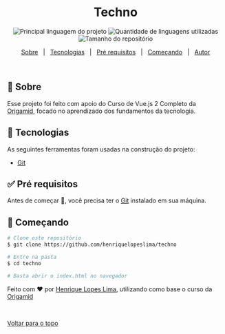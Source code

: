 <div align="center" id="top"> 
  <!-- <img src="./.github/app.gif" alt="Techno" /> -->

  &#xa0;

  <!-- <a href="https://fantasticanimals.netlify.com">Demo</a> -->
</div>

<h1 align="center">Techno</h1>

<p align="center">
  <img alt="Principal linguagem do projeto" src="https://img.shields.io/github/languages/top/henriquelopeslima/techno?color=56BEB8">

  <img alt="Quantidade de linguagens utilizadas" src="https://img.shields.io/github/languages/count/henriquelopeslima/techno?color=56BEB8">

  <img alt="Tamanho do repositório" src="https://img.shields.io/github/repo-size/henriquelopeslima/techno?color=56BEB8">

  <!-- <img alt="Licença" src="https://img.shields.io/github/license/henriquelopeslima/techno?color=56BEB8"> -->

  <!-- <img alt="Github issues" src="https://img.shields.io/github/issues/henriquelopeslima/techno?color=56BEB8" /> -->

  <!-- <img alt="Github forks" src="https://img.shields.io/github/forks/henriquelopeslima/techno?color=56BEB8" /> -->

  <!-- <img alt="Github stars" src="https://img.shields.io/github/stars/henriquelopeslima/techno?color=56BEB8" /> -->
</p>

<!-- Status -->

<!-- <h4 align="center"> 
	🚧  Techno 🚀 Em construção...  🚧
</h4> 

<hr> -->

<p align="center">
  <a href="#dart-sobre">Sobre</a> &#xa0; | &#xa0; 
  <!-- <a href="#sparkles-funcionalidades">Funcionalidades</a> &#xa0; | &#xa0; -->
  <a href="#rocket-tecnologias">Tecnologias</a> &#xa0; | &#xa0;
  <a href="#white_check_mark-pré-requesitos">Pré requisitos</a> &#xa0; | &#xa0;
  <a href="#checkered_flag-começando">Começando</a> &#xa0; | &#xa0;
  <!-- <a href="#memo-licença">Licença</a> &#xa0; | &#xa0; -->
  <a href="https://github.com/henriquelopeslima" target="_blank">Autor</a>
</p>

<br>

## :dart: Sobre ##

Esse projeto foi feito com apoio do Curso de Vue.js 2 Completo da <a href="https://www.origamid.com/" target="_blank">Origamid</a>, focado no aprendizado dos fundamentos da tecnologia.

<!-- ## :sparkles: Funcionalidades ##

:heavy_check_mark: Funcionalidade 1;\
:heavy_check_mark: Funcionalidade 2;\
:heavy_check_mark: Funcionalidade 3; -->

## :rocket: Tecnologias ##

As seguintes ferramentas foram usadas na construção do projeto:

- [Git](https://git-scm.com/)
  
## :white_check_mark: Pré requisitos ##

Antes de começar :checkered_flag:, você precisa ter o [Git](https://git-scm.com) instalado em sua máquina.

## :checkered_flag: Começando ##

```bash
# Clone este repositório
$ git clone https://github.com/henriquelopeslima/techno

# Entre na pasta
$ cd techno

# Basta abrir o index.html no navegador
```

<!-- ## :memo: Licença ##

Este projeto está sob licença MIT. Veja o arquivo [LICENSE](LICENSE.md) para mais detalhes. -->


Feito com :heart: por <a href="https://github.com/henriquelopeslima" target="_blank">Henrique Lopes Lima</a>, utilizando como base o curso da <a href="https://www.origamid.com/" target="_blank">Origamid</a>

&#xa0;

<a href="#top">Voltar para o topo</a>